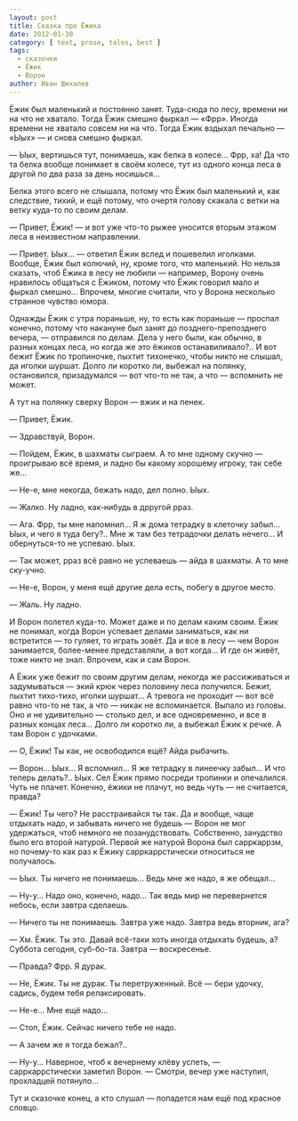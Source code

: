 ```yaml
---
layout: post
title: Сказка про Ёжика
date: 2012-01-30
category: [ text, prose, tales, best ]
tags:
  - сказочки
  - Ёжик
  - Ворон
author: Иван Шихалев
---
```

Ёжик был маленький и постоянно занят. Туда-сюда по лесу, времени ни на что не хватало. Тогда Ёжик смешно фыркал — «Фрр».
Иногда времени не хватало совсем ни на что. Тогда Ёжик вздыхал печально — «Ыых» — и снова смешно фыркал.

— Ыых, вертишься тут, понимаешь, как белка в колесе... Фрр, ха! Да что та белка вообще понимает в своём колесе,
тут из одного конца леса в другой по два раза за день носишься...

Белка этого всего не слышала, потому что Ёжик был маленький и, как следствие, тихий, и ещё потому, что очертя голову скакала
с ветки на ветку куда-то по своим делам.

— Привет, Ёжик! — и вот уже что-то рыжее уносится вторым этажом леса в неизвестном направлении.

— Привет. Ыых... — ответил Ёжик вслед и пошевелил иголками. Вообще, Ёжик был колючий, ну, кроме того, что маленький.
Но нельзя сказать, чтоб Ёжика в лесу не любили — например, Ворону очень нравилось общаться с Ёжиком, потому что Ёжик говорил
мало и фыркал смешно... Впрочем, многие считали, что у Ворона несколько странное чувство юмора.

<!--more-->

Однажды Ёжик с утра пораньше, ну, то есть как пораньше — проспал конечно, потому что накануне был занят до позднего-препозднего
вечера, — отправился по делам. Дела у него были, как обычно, в разных концах леса, но когда же это ёжиков останавиливало?.. И вот
бежит Ёжик по тропиночке, пыхтит тихонечко, чтобы никто не слышал, да иголки шуршат. Долго ли коротко ли, выбежал на полянку,
остановился, призадумался — вот что-то не так, а что — вспомнить не может.

А тут на полянку сверху Ворон — вжик и на пенек.

— Привет, Ёжик.

— Здравствуй, Ворон.

— Пойдем, Ёжик, в шахматы сыграем. А то мне одному скучно — проигрываю всё время, и ладно бы какому хорошему игроку, так себе же...

— Не-е, мне некогда, бежать надо, дел полно. Ыых.

— Жалко. Ну ладно, как-нибудь в дрругой рраз.

— Ага. Фрр, ты мне напомнил... Я ж дома тетрадку в клеточку забыл... Ыых, и чего я туда бегу?.. Мне ж там без тетрадочки делать
 нечего... И обернуться-то не успеваю. Ыых.

— Так может, рраз всё равно не успеваешь — айда в шахматы. А то мне ску-учно.

— Не-е, Ворон, у меня ещё другие дела есть, побегу в другое место.

— Жаль. Ну ладно.

И Ворон полетел куда-то. Может даже и по делам каким своим. Ёжик не понимал, когда Ворон успевает делами заниматься, как
ни встретится — то гуляет, то играть зовёт. Да и все в лесу — чем Ворон занимается, более-менее представляли, а вот когда...
И где он живёт, тоже никто не знал. Впрочем, как и сам Ворон.

А Ёжик уже бежит по своим другим делам, некогда же рассиживаться и задумываться — экий крюк через половину леса получился.
Бежит, пыхтит тихо-тихо, иголки шуршат... А тревога не проходит — вот всё равно что-то не так, а что — никак не вспоминается.
Выпало из головы. Оно и не удивительно — столько дел, и все одновременно, и все в разных концах леса... Долго ли коротко ли,
а выбежал Ёжик к речке. А там Ворон с удочками.

— О, Ёжик! Ты как, не освободился ещё? Айда рыбачить.

— Ворон... Ыых... Я вспомнил... Я же тетрадку в линеечку забыл... И что теперь делать?.. Ыых. Сел Ёжик прямо посреди тропинки
и опечалился. Чуть не плачет. Конечно, ёжики не плачут, но ведь чуть — не считается, правда?

— Ёжик! Ты чего? Не расстраивайся ты так. Да и вообще, чаще отдыхать надо, и забывать ничего не будешь — Ворон не мог удержаться,
чтоб немного не позанудствовать. Собственно, занудство было его второй натурой. Первой же натурой Ворона был сарркаррзм, но почему-то
как раз к Ёжику сарркаррстически относиться не получалось.

— Ыых. Ты ничего не понимаешь... Ведь мне же надо, я же обещал...

— Ну-у... Надо оно, конечно, надо... Так ведь мир не перевернется небось, если завтра сделаешь.

— Ничего ты не понимаешь. Завтра уже надо. Завтра ведь вторник, ага?

— Хм. Ёжик. Ты это. Давай всё-таки хоть иногда отдыхать будешь, а? Суббота сегодня, суб-бо-та. Завтра — воскресенье.

— Правда? Фрр. Я дурак.

— Не, Ёжик. Ты не дурак. Ты перетруженный. Всё — бери удочку, садись, будем тебя релаксировать.

— Не-е... Мне ещё надо...

— Стоп, Ёжик. Сейчас ничего тебе не надо.

— А зачем же я тогда бежал?..

— Ну-у... Наверное, чтоб к вечернему клёву успеть, — сарркаррстически заметил Ворон. — Смотри, вечер уже наступил, прохладцей потянуло...

Тут и сказочке конец, а кто слушал — попадется нам ещё под красное словцо.
